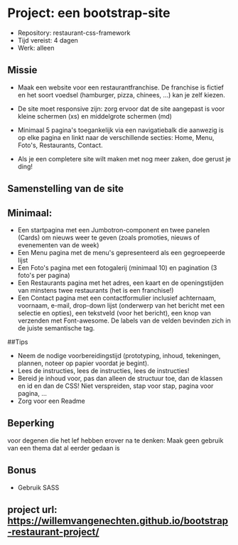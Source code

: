 # Project: een bootstrap-site

- Repository: restaurant-css-framework
- Tijd vereist: 4 dagen
- Werk: alleen

## Missie
- Maak een website voor een restaurantfranchise. De franchise is fictief en het soort voedsel (hamburger, pizza, chinees, ...) kan je zelf kiezen.

- De site moet responsive zijn: zorg ervoor dat de site aangepast is voor kleine schermen (xs) en middelgrote schermen (md)

- Minimaal 5 pagina's toegankelijk via een navigatiebalk die aanwezig is op elke pagina en linkt naar de verschillende secties: Home, Menu, Foto's, Restaurants, Contact.

- Als je een completere site wilt maken met nog meer zaken, doe gerust je ding!

## Samenstelling van de site

## Minimaal:

- Een startpagina met een Jumbotron-component en twee panelen (Cards) om nieuws weer te geven (zoals promoties, nieuws of evenementen van de week)
- Een Menu pagina met de menu's gepresenteerd als een gegroepeerde lijst
- Een Foto's pagina met een fotogalerij (minimaal 10) en pagination (3 foto's per pagina)
- Een Restaurants pagina met het adres, een kaart en de openingstijden van minstens twee restaurants (het is een franchise!)
- Een Contact pagina met een contactformulier inclusief achternaam, voornaam, e-mail, drop-down lijst (onderwerp van het bericht met een selectie en opties), een tekstveld (voor het bericht), een knop van verzenden met Font-awesome. De labels van de velden bevinden zich in de juiste semantische tag.

##Tips

- Neem de nodige voorbereidingstijd (prototyping, inhoud, tekeningen, plannen, noteer op papier voordat je begint).
- Lees de instructies, lees de instructies, lees de instructies!
- Bereid je inhoud voor, pas dan alleen de structuur toe, dan de klassen en id en dan de CSS! Niet verspreiden, stap voor stap, pagina voor pagina, ...
- Zorg voor een Readme

## Beperking
voor degenen die het lef hebben erover na te denken:
Maak geen gebruik van een thema dat al eerder gedaan is

## Bonus
- Gebruik SASS

## project url: https://willemvangenechten.github.io/bootstrap-restaurant-project/